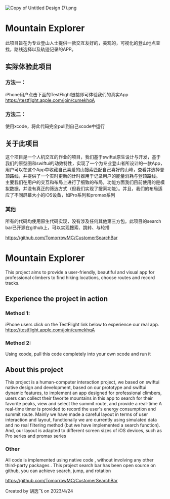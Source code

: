 ![Copy of Untitled Design (7).png](https://pic.peo.pw/a/2023/04/25/6447956950d73.png)
# Mountain Explorer
此项目旨在为专业登山人士提供一款交互友好的，美观的，可视化的登山地点查找，路线选择以及轨迹记录的APP。

## 实际体验此项目
### 方法一：
iPhone用户点击下面的TestFlight链接即可体验我们的真实App
https://testflight.apple.com/join/cumekhqA
### 方法二：
使用xcode，将此代码完全pull到自己xcode中运行
## 关于此项目
这个项目是一个人机交互的作业的项目，我们基于swiftui原生设计与开发，基于我们的原型图和swiftui的动效特性，实现了一个为专业登山者所设计的一款App，用户可以在这个App中收藏自己喜爱的山搜索匹配自己喜好的山峰，查看并选择登顶路线，并提供了一个实时更新的计时器用于记录用户的能量消耗与登顶路线。
主要我们在用户的交互和布局上进行了细致的布局，功能方面我们目前使用的是模拟数据，并没有真正的筛选方式（但我们实现了搜索功能）。并且，我们的布局适应了不同屏幕大小的iOS设备，如Pro系列和promax系列
### 其他
所有的代码均使用原生代码实现，没有涉及任何其他第三方包。此项目的search bar已开源在github上，可以实现搜索、跳转、与轮播

https://github.com/TomorrowMC/CustomerSearchBar

# Mountain Explorer

This project aims to provide a user-friendly, beautiful and visual app for professional climbers to find hiking locations, choose routes and record tracks.
## Experience the project in action
### Method 1:
iPhone users click on the TestFlight link below to experience our real app.
https://testflight.apple.com/join/cumekhqA
### Method 2:
Using xcode, pull this code completely into your own xcode and run it
## About this project
This project is a human-computer interaction project, we based on swiftui native design and development, based on our prototype and swiftui dynamic features, to implement an app designed for professional climbers, users can collect their favorite mountains in this app to search for their favorite peaks, view and select the summit route, and provide a real-time A real-time timer is provided to record the user's energy consumption and summit route.
Mainly we have made a careful layout in terms of user interaction and layout, functionally we are currently using simulated data and no real filtering method (but we have implemented a search function). And, our layout is adapted to different screen sizes of iOS devices, such as Pro series and promax series
### Other
All code is implemented using native code , without involving any other third-party packages . This project search bar has been open source on github, you can achieve search, jump, and rotation

https://github.com/TomorrowMC/CustomerSearchBar

Created by 胡逸飞 on 2023/4/24
